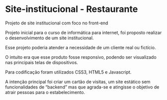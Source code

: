 # Site-institucional - Restaurante
Projeto de site institucional com foco no front-end

Projeto inicial para o curso de informática para internet, foi proposto realizar o desenvolvimento de um site institucional. 

Esse projeto poderia atender a necessidade de um cliente real ou fictício. 

O intuito era que esse produto fosse responsivo, podendo ser visualizado nas principais telas de dispositivos. 

Para codificação foram utilizados CSS3, HTML5 e Javascript. 

A intenção principal foi criar um cartão de visitas, um site estático sem funcionalidades de “backend” mas que agrada-se e atingisse o objetivo de atrair pessoas para o estabelecimento.

